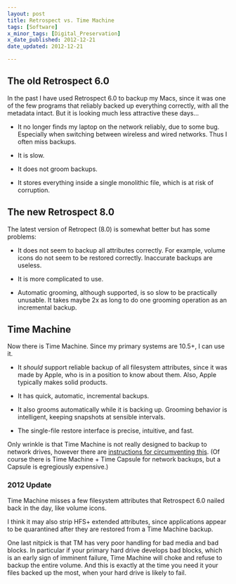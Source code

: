 ```yaml
---
layout: post
title: Retrospect vs. Time Machine
tags: [Software]
x_minor_tags: [Digital_Preservation]
x_date_published: 2012-12-21
date_updated: 2012-12-21

---
```


## The old Retrospect 6.0

In the past I have used Retrospect 6.0 to backup my Macs, since it was one of
the few programs that reliably backed up everything correctly, with all the 
metadata intact. But it is looking much less attractive these days...

* It no longer finds my laptop on the network reliably, due to some bug.
  Especially when switching between wireless and wired networks.
  Thus I often miss backups.
  
* It is slow.

* It does not groom backups.

* It stores everything inside a single monolithic file,
  which is at risk of corruption.

## The new Retrospect 8.0

The latest version of Retropect (8.0) is somewhat better but has some problems:

* It does not seem to backup all attributes correctly.
  For example, volume icons do not seem to be restored correctly.
  Inaccurate backups are useless.

* It is more complicated to use.

* Automatic grooming, although supported, is so slow to be practically unusable.
  It takes maybe 2x as long to do one grooming operation as an incremental backup.

## Time Machine

Now there is Time Machine. Since my primary systems are 10.5+, I can use it.

* It *should* support reliable backup of all filesystem attributes,
  since it was made by Apple, who is in a position to know about them.
  Also, Apple typically makes solid products.

* It has quick, automatic, incremental backups.

* It also grooms automatically while it is backing up. Grooming behavior is
  intelligent, keeping snapshots at sensible intervals.

* The single-file restore interface is precise, intuitive, and fast.

Only wrinkle is that Time Machine is not really designed to backup to network
drives, however there are [instructions for circumventing this].
(Of course there is Time Machine + Time Capsule for network backups, but a
Capsule is egregiously expensive.)

### 2012 Update

Time Machine misses a few filesystem attributes that Retrospect 6.0 nailed back
in the day, like volume icons.

I think it may also strip HFS+ extended attributes, since applications appear
to be quarantined after they are restored from a Time Machine backup.

One last nitpick is that TM has very poor handling for bad media and bad blocks.
In particular if your primary hard drive develops bad blocks, which is an early
sign of imminent failure, Time Machine will choke and refuse to backup the
entire volume. And this is exactly at the time you need it your files backed up
the most, when your hard drive is likely to fail.


[instructions for circumventing this]: http://code.stephenmorley.org/articles/time-machine-on-a-network-drive/
